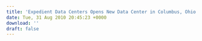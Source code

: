 ```yaml
---
title: 'Expedient Data Centers Opens New Data Center in Columbus, Ohio'
date: Tue, 31 Aug 2010 20:45:23 +0000
download: ''
draft: false
---
```


